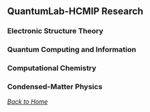 ## QuantumLab-HCMIP Research
### **Electronic Structure Theory**
### **Quantum Computing and Information**
### **Computational Chemistry**
### **Condensed-Matter Physics**
_[Back to Home](index.md)_

